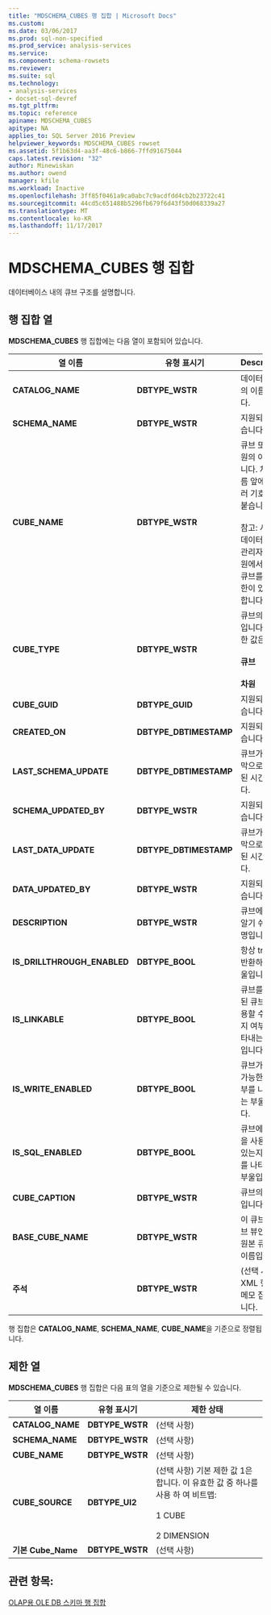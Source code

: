 ```yaml
---
title: "MDSCHEMA_CUBES 행 집합 | Microsoft Docs"
ms.custom: 
ms.date: 03/06/2017
ms.prod: sql-non-specified
ms.prod_service: analysis-services
ms.service: 
ms.component: schema-rowsets
ms.reviewer: 
ms.suite: sql
ms.technology:
- analysis-services
- docset-sql-devref
ms.tgt_pltfrm: 
ms.topic: reference
apiname: MDSCHEMA_CUBES
apitype: NA
applies_to: SQL Server 2016 Preview
helpviewer_keywords: MDSCHEMA_CUBES rowset
ms.assetid: 5f1b63d4-aa3f-48c6-b866-7ffd91675044
caps.latest.revision: "32"
author: Minewiskan
ms.author: owend
manager: kfile
ms.workload: Inactive
ms.openlocfilehash: 3ff85f0461a9ca0abc7c9acdfdd4cb2b23722c41
ms.sourcegitcommit: 44cd5c651488b5296fb679f6d43f50d068339a27
ms.translationtype: MT
ms.contentlocale: ko-KR
ms.lasthandoff: 11/17/2017
---
```

# <a name="mdschemacubes-rowset"></a>MDSCHEMA_CUBES 행 집합
  데이터베이스 내의 큐브 구조를 설명합니다.  
  
## <a name="rowset-columns"></a>행 집합 열  
 **MDSCHEMA_CUBES** 행 집합에는 다음 열이 포함되어 있습니다.  
  
|열 이름|유형 표시기|Description|  
|-----------------|--------------------|-----------------|  
|**CATALOG_NAME**|**DBTYPE_WSTR**|데이터베이스의 이름입니다.|  
|**SCHEMA_NAME**|**DBTYPE_WSTR**|지원되지 않습니다.|  
|**CUBE_NAME**|**DBTYPE_WSTR**|큐브 또는 차원의 이름입니다. 차원 이름 앞에는 달러 기호($)가 붙습니다.<br /><br /> 참고: 서버 및 데이터베이스 관리자만 차원에서 만든 큐브를 볼 권한이 있어야 합니다.|  
|**CUBE_TYPE**|**DBTYPE_WSTR**|큐브의 유형입니다. 유효한 값은<br /><br /> **큐브**<br /><br /> **차원**|  
|**CUBE_GUID**|**DBTYPE_GUID**|지원되지 않습니다.|  
|**CREATED_ON**|**DBTYPE_DBTIMESTAMP**|지원되지 않습니다.|  
|**LAST_SCHEMA_UPDATE**|**DBTYPE_DBTIMESTAMP**|큐브가 마지막으로 처리된 시간입니다.|  
|**SCHEMA_UPDATED_BY**|**DBTYPE_WSTR**|지원되지 않습니다.|  
|**LAST_DATA_UPDATE**|**DBTYPE_DBTIMESTAMP**|큐브가 마지막으로 처리된 시간입니다.|  
|**DATA_UPDATED_BY**|**DBTYPE_WSTR**|지원되지 않습니다.|  
|**DESCRIPTION**|**DBTYPE_WSTR**|큐브에 대한 알기 쉬운 설명입니다.|  
|**IS_DRILLTHROUGH_ENABLED**|**DBTYPE_BOOL**|항상 true를 반환하는 부울입니다.|  
|**IS_LINKABLE**|**DBTYPE_BOOL**|큐브를 연결된 큐브에 사용할 수 있는지 여부를 나타내는 부울입니다.|  
|**IS_WRITE_ENABLED**|**DBTYPE_BOOL**|큐브가 쓰기 가능한지 여부를 나타내는 부울입니다.|  
|**IS_SQL_ENABLED**|**DBTYPE_BOOL**|큐브에 SQL을 사용할 수 있는지 여부를 나타내는 부울입니다.|  
|**CUBE_CAPTION**|**DBTYPE_WSTR**|큐브의 캡션입니다.|  
|**BASE_CUBE_NAME**|**DBTYPE_WSTR**|이 큐브가 큐브 뷰인 경우 원본 큐브의 이름입니다.|  
|**주석**|**DBTYPE_WSTR**|(선택 사항) XML 형식의 메모 집합입니다.|  
  
 행 집합은 **CATALOG_NAME**, **SCHEMA_NAME**, **CUBE_NAME**을 기준으로 정렬됩니다.  
  
## <a name="restriction-columns"></a>제한 열  
 **MDSCHEMA_CUBES** 행 집합은 다음 표의 열을 기준으로 제한될 수 있습니다.  
  
|열 이름|유형 표시기|제한 상태|  
|-----------------|--------------------|-----------------------|  
|**CATALOG_NAME**|**DBTYPE_WSTR**|(선택 사항)|  
|**SCHEMA_NAME**|**DBTYPE_WSTR**|(선택 사항)|  
|**CUBE_NAME**|**DBTYPE_WSTR**|(선택 사항)|  
|**CUBE_SOURCE**|**DBTYPE_UI2**|(선택 사항) 기본 제한 값 1은 합니다. 이 유효한 값 중 하나를 사용 하 여 비트맵:<br /><br /> 1 CUBE<br /><br /> 2 DIMENSION|  
|**기본 Cube_Name**|**DBTYPE_WSTR**|(선택 사항)|  
  
## <a name="see-also"></a>관련 항목:  
 [OLAP용 OLE DB 스키마 행 집합](../../../analysis-services/schema-rowsets/ole-db-olap/ole-db-for-olap-schema-rowsets.md)  
  
  
